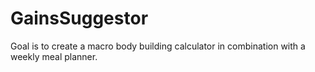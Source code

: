 # GainsSuggestor

Goal is to create a macro body building calculator in combination with a weekly meal planner.
